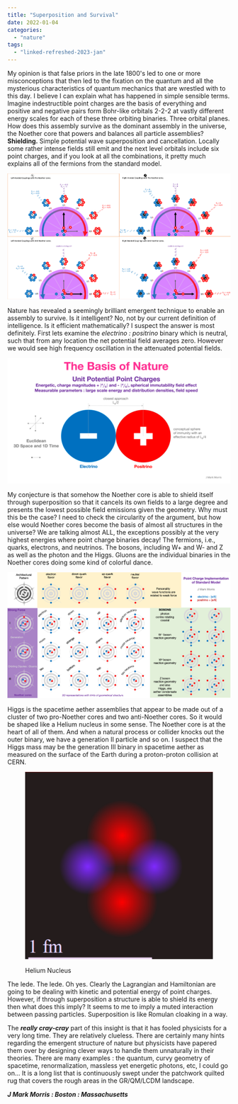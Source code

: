 ```yaml
---
title: "Superposition and Survival"
date: 2022-01-04
categories: 
  - "nature"
tags: 
  - "linked-refreshed-2023-jan"
---
```


My opinion is that false priors in the late 1800's led to one or more misconceptions that then led to the fixation on the quantum and all the mysterious characteristics of quantum mechanics that are wrestled with to this day. I believe I can explain what has happened in simple sensible terms. Imagine indestructible point charges are the basis of everything and positive and negative pairs form Bohr-like orbitals 2-2-2 at vastly different energy scales for each of these three orbiting binaries. Three orbital planes. How does this assembly survive as the dominant assembly in the universe, the Noether core that powers and balances all particle assemblies? **Shielding.** Simple potential wave superposition and cancellation. Locally some rather intense fields still emit and the next level orbitals include six point charges, and if you look at all the combinations, it pretty much explains all of the fermions from the standard model.

![](images/4sq-2.png)

Nature has revealed a seemingly brilliant emergent technique to enable an assembly to survive. Is it intelligent? No, not by our current definition of intelligence. Is it efficient mathematically? I suspect the answer is most definitely. First lets examine the _electrino : positrino_ binary which is neutral, such that from any location the net potential field averages zero. However we would see high frequency oscillation in the attenuated potential fields.

![](images/naturesbasis.png)

My conjecture is that somehow the Noether core is able to shield itself through superposition so that it cancels its own fields to a large degree and presents the lowest possible field emissions given the geometry. Why must this be the case? I need to check the circularity of the argument, but how else would Noether cores become the basis of almost all structures in the universe? We are talking almost ALL, the exceptions possibly at the very highest energies where point charge binaries decay! The fermions, i.e., quarks, electrons, and neutrinos. The bosons, including W+ and W- and Z as well as the photon and the Higgs. Gluons are the individual binaries in the Noether cores doing some kind of colorful dance.

![](images/standard-model-update-1.png)

Higgs is the spacetime aether assemblies that appear to be made out of a cluster of two pro-Noether cores and two anti-Noether cores. So it would be shaped like a Helium nucleus in some sense. The Noether core is at the heart of all of them. And when a natural process or collider knocks out the outer binary, we have a generation II particle and so on. I suspect that the Higgs mass may be the generation III binary in spacetime aether as measured on the surface of the Earth during a proton-proton collision at CERN.

<figure>

![File:Helium Nucleus.svg - Wikimedia Commons](images/1200px-Helium_Nucleus.svg.png)

<figcaption>

Helium Nucleus

</figcaption>

</figure>

The lede. The lede. Oh yes. Clearly the Lagrangian and Hamiltonian are going to be dealing with kinetic and potential energy of point charges. However, if through superposition a structure is able to shield its energy then what does this imply? It seems to me to imply a muted interaction between passing particles. Superposition is like Romulan cloaking in a way.

The **_really cray-cray_** part of this insight is that it has fooled physicists for a very long time. They are relatively clueless. There are certainly many hints regarding the emergent structure of nature but physicists have papered them over by designing clever ways to handle them unnaturally in their theories. There are many examples : the quantum, curvy geometry of spacetime, renormalization, massless yet energetic photons, etc, I could go on... It is a long list that is continuously swept under the patchwork quilted rug that covers the rough areas in the GR/QM/LCDM landscape.

**_J Mark Morris : Boston : Massachusetts_**
